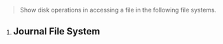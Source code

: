 > Show disk operations in accessing a file in the following file systems.

1. Journal File System 
    - 
